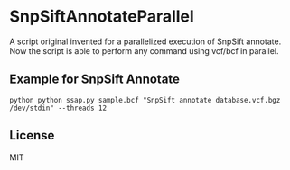 # SnpSiftAnnotateParallel
A script original invented for a parallelized execution of SnpSift annotate. Now the script is able to perform any command using vcf/bcf in parallel.

## Example for SnpSift Annotate
`python
python ssap.py sample.bcf "SnpSift annotate database.vcf.bgz /dev/stdin" --threads 12
`

## License
MIT
